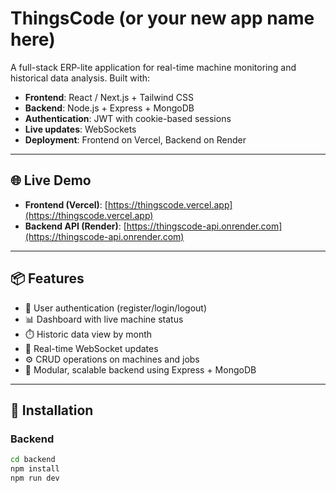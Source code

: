 # ThingsCode (or your new app name here)

A full-stack ERP-lite application for real-time machine monitoring and historical data analysis. Built with:

- **Frontend**: React / Next.js + Tailwind CSS
- **Backend**: Node.js + Express + MongoDB
- **Authentication**: JWT with cookie-based sessions
- **Live updates**: WebSockets
- **Deployment**: Frontend on Vercel, Backend on Render

---

## 🌐 Live Demo

- **Frontend (Vercel)**: [https://thingscode.vercel.app](https://thingscode.vercel.app)
- **Backend API (Render)**: [https://thingscode-api.onrender.com](https://thingscode-api.onrender.com)

---

## 📦 Features

- 🔐 User authentication (register/login/logout)
- 📊 Dashboard with live machine status
- ⏱️ Historic data view by month
- 🧠 Real-time WebSocket updates
- ⚙️ CRUD operations on machines and jobs
- 📁 Modular, scalable backend using Express + MongoDB

---

## 🚀 Installation

### Backend

```bash
cd backend
npm install
npm run dev
